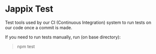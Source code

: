 Jappix Test
===========

Test tools used by our CI (Continuous Integration) system to run tests on our code once a commit is made.

If you need to run tests manually, run (on base directory):

> npm test
